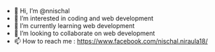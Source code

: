 - 👋 Hi, I’m @nnischal
- 👀 I’m interested in coding and web development
- 🌱 I’m currently learning web development
- 💞️ I’m looking to collaborate on web development
- 📫 How to reach me : https://www.facebook.com/nischal.niraula18/

<!---
nnischal/nnischal is a ✨ special ✨ repository because its `README.md` (this file) appears on your GitHub profile.
You can click the Preview link to take a look at your changes.
--->

